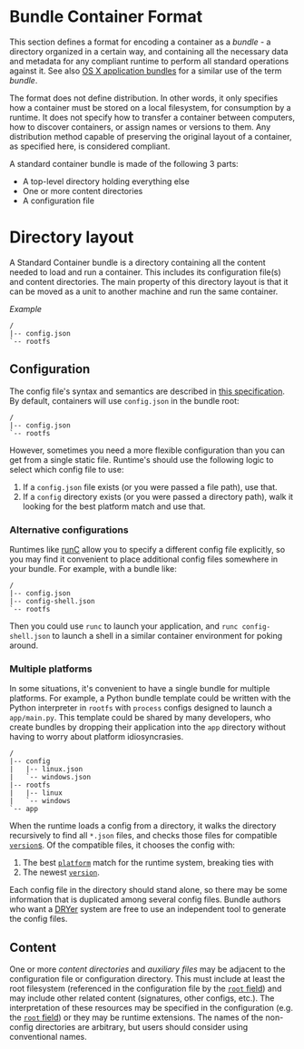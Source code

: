 # Bundle Container Format

This section defines a format for encoding a container as a *bundle* - a directory organized in a certain way, and containing all the necessary data and metadata for any compliant runtime to perform all standard operations against it. See also [OS X application bundles](http://en.wikipedia.org/wiki/Bundle_%28OS_X%29) for a similar use of the term *bundle*.

The format does not define distribution. In other words, it only specifies how a container must be stored on a local filesystem, for consumption by a runtime. It does not specify how to transfer a container between computers, how to discover containers, or assign names or versions to them. Any distribution method capable of preserving the original layout of a container, as specified here, is considered compliant.

A standard container bundle is made of the following 3 parts:

- A top-level directory holding everything else
- One or more content directories
- A configuration file

# Directory layout

A Standard Container bundle is a directory containing all the content needed to load and run a container. This includes its configuration file(s) and content directories. The main property of this directory layout is that it can be moved as a unit to another machine and run the same container.

*Example*

```
/
|-- config.json
`-- rootfs
```

## Configuration

The config file's syntax and semantics are described in [this specification](config.md).  By default, containers will use `config.json` in the bundle root:

```
/
|-- config.json
`-- rootfs
```

However, sometimes you need a more flexible configuration than you can get from a single static file.  Runtime's should use the following logic to select which config file to use:

1. If a `config.json` file exists (or you were passed a file path), use that.
2. If a `config` directory exists (or you were passed a directory path), walk it looking for the best platform match and use that.

### Alternative configurations

Runtimes like [runC][] allow you to specify a different config file explicitly, so you may find it convenient to place additional config files somewhere in your bundle.  For example, with a bundle like:

```
/
|-- config.json
|-- config-shell.json
`-- rootfs
```

Then you could use `runc` to launch your application, and `runc config-shell.json` to launch a shell in a similar container environment for poking around.

### Multiple platforms

In some situations, it's convenient to have a single bundle for multiple platforms.  For example, a Python bundle template could be written with the Python interpreter in `rootfs` with `process` configs designed to launch a `app/main.py`.  This template could be shared by many developers, who create bundles by dropping their application into the `app` directory without having to worry about platform idiosyncrasies.

```
/
|-- config
|   |-- linux.json
|   `-- windows.json
|-- rootfs
|   |-- linux
|   `-- windows
`-- app
```

When the runtime loads a config from a directory, it walks the directory recursively to find all `*.json` files, and checks those files for compatible [`version`s][version].  Of the compatible files, it chooses the config with:

1. The best [`platform`][platform] match for the runtime system, breaking ties with
2. The newest [`version`][version].

Each config file in the directory should stand alone, so there may be some information that is duplicated among several config files.  Bundle authors who want a [DRYer][DRY] system are free to use an independent tool to generate the config files.

## Content

One or more *content directories* and *auxiliary files* may be adjacent to the configuration file or configuration directory. This must include at least the root filesystem (referenced in the configuration file by the [`root` field][root]) and may include other related content (signatures, other configs, etc.). The interpretation of these resources may be specified in the configuration (e.g. the [`root` field][root]) or they may be runtime extensions. The names of the non-config directories are arbitrary, but users should consider using conventional names.

[runC]: https://github.com/opencontainers/runc
[version]: ./config.md#manifest-version
[platform]: ./config.md#platform-specific-configuration
[DRY]: https://en.wikipedia.org/wiki/Don%27t_repeat_yourself
[root]: ./config.md#root-configuration
